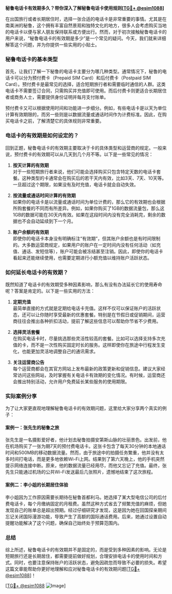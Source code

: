 **秘鲁电话卡有效期多久？带你深入了解秘鲁电话卡使用规则[[TG💪+ @esim1088](https://t.me/s/esim1088)]**

在出国旅行或者长期居住时，选择一张合适的电话卡是非常重要的事情。尤其是在南美洲的秘鲁，这个拥有丰富自然景观和独特文化的地方，很多人会考虑购买当地的电话卡以便与家人朋友保持联系或方便出行。然而，对于初次接触秘鲁电话卡的用户来说，“秘鲁电话卡的有效期是多少”是一个常见的疑问。今天，我们就来详细解答这个问题，并为你提供一些实用的小贴士。

### 秘鲁电话卡的基本类型

首先，让我们了解一下秘鲁的电话卡主要分为哪几种类型。通常情况下，秘鲁的电话卡可以分为预付费卡（Prepaid SIM Card）和后付费卡（Postpaid SIM Card）。预付费卡是最常见的选择，适合短期旅行者和需要临时通信的人群。这类电话卡不需要签订合同，只需购买并充值即可使用。而后付费卡则更适合长期居住者或商务人士，需要提供身份证明并每月支付账单。

预付费卡又可以根据使用时间和功能进一步细分。例如，有些电话卡是以天为单位计算有效期限的，而另一些则是以数据流量或通话时间作为计费标准。因此，在购买电话卡之前，了解清楚它的具体规则非常重要。

### 电话卡的有效期是如何设定的？

回到正题，秘鲁电话卡的有效期主要取决于卡的具体类型和运营商的规定。一般来说，预付费卡的有效期可以从几天到几个月不等。以下是一些常见的情况：

1. **按天计算的有效期**  
   对于一些短期旅行者来说，他们可能会选择购买只包含特定天数的电话卡套餐。这种类型的卡通常会在购买后的若干天内有效，比如3天、7天、10天等。一旦超过这个期限，如果没有及时充值，电话卡就会自动失效。

2. **按流量或通话时间计算的有效期**  
   如果你的电话卡是以流量或通话时间为单位计费的，那么它的有效期也会根据所购套餐的不同而有所差异。例如，如果你购买了1GB的数据流量包，那么这1GB的数据可能在30天内有效。如果在这段时间内没有完全消耗完，剩余的数据也不会自动延续到下一个月。

3. **账户余额的有效期**  
   即使你的电话卡本身没有明确标注“有效期”，但其账户余额也是有时间限制的。大多数运营商规定，如果用户的账户在一定时间内没有任何活动（如充值、通话、发短信等），账户可能会被冻结甚至注销。因此，即使你的电话卡看起来还能继续使用，也需要定期进行小额充值以维持账户活跃状态。

### 如何延长电话卡的有效期？

既然知道了电话卡的有效期受多种因素影响，那么有没有办法延长它的使用寿命呢？答案是肯定的。以下是一些实用的方法：

1. **定期充值**  
   最简单直接的方式就是定期给电话卡充值。这样不仅可以保证账户的活跃状态，还可以让你随时享受最新的优惠套餐。特别是在节假日或促销期间，运营商往往会推出各种折扣活动，提前了解这些信息可以帮助你节省不少费用。

2. **选择灵活套餐**  
   在购买电话卡时，尽量挑选那些灵活性较高的套餐。比如可以选择支持多次充值的卡，而不是一次性购买固定时长的服务。这样即使你在旅途中行程发生变化，也能更加灵活地调整自己的通讯需求。

3. **关注运营商公告**  
   每个运营商都会在其官方网站上发布最新的政策更新和促销信息。建议大家经常访问这些网站，及时掌握有关电话卡有效期的变化情况。有时候，运营商还会推出特别活动，允许用户免费延长某些服务的使用期限。

### 实际案例分享

为了让大家更直观地理解秘鲁电话卡的有效期问题，这里给大家分享两个真实的例子：

#### 案例一：张先生的秘鲁之旅  
张先生是一名摄影爱好者，他计划去秘鲁拍摄安第斯山脉的壮丽景色。出发前，他在机场购买了一张为期7天的预付费电话卡。这张卡包含了每天30分钟的本地通话时间和500MB的移动数据流量。然而，由于旅途中的拍摄任务繁重，他并没有太多时间打电话，而是更多地依赖Wi-Fi上网。结果到了第六天晚上，他的手机突然提示网络连接中断。原来，他的数据流量已经用尽，而他又忘记了充值。最终，张先生只能通过机场的公共Wi-Fi发送最后几张照片，遗憾地结束了这次旅程。

#### 案例二：李小姐的长期居住体验  
李小姐因为工作原因需要长期待在秘鲁首都利马。她选择了某大型电信公司的后付费电话卡，每个月缴纳固定的月租费。虽然这种方式省去了频繁充值的麻烦，但她发现自己的账单总是超出预期。经过仔细研究才发现，这是因为她在回国探亲期间忘记关闭国际漫游功能，导致产生了高额的国际通话费用。后来，她通过设置自动提醒功能解决了这个问题，确保自己始终处于预算范围内。

### 总结

综上所述，秘鲁电话卡的有效期并不是固定的，而是受到多种因素的影响。无论是短期旅行还是长期居住，都需要提前做好规划，合理安排电话卡的使用时间和方式。同时，也要注意保持账户的活跃状态，避免因疏忽而导致不必要的损失。希望这篇文章能帮助你更好地理解和应对秘鲁电话卡的有效期问题[[TG💪+ @esim1088](https://t.me/s/esim1088)]！

[[TG💪+ @esim1088](https://t.me/s/esim1088) ![Image](https://i.postimg.cc/4NQfJmqS/Snipaste-2025-05-13-00-14-12.png)]